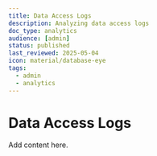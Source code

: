 ```yaml
---
title: Data Access Logs
description: Analyzing data access logs
doc_type: analytics
audience: [admin]
status: published
last_reviewed: 2025-05-04
icon: material/database-eye
tags:
  - admin
  - analytics
---
```


# Data Access Logs

Add content here.
